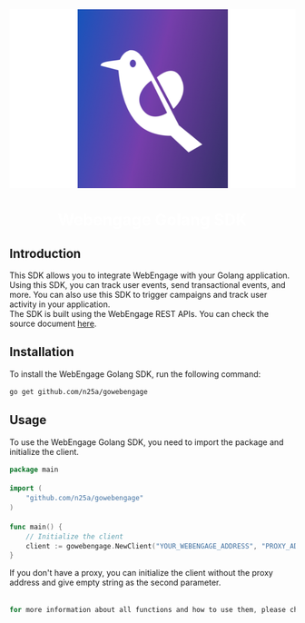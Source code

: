 <div align="center">
    <img src="webengage.png" align="center" width="600" height="315"/>
    <div align="center"> 
        <h1> 
            <b>
                <span style="color:white;"> 
                    Webengage Golang SDK
                </span>
            </b>
        </h1>
    </div>
</div>


## Introduction
This SDK allows you to integrate WebEngage with your Golang application. 
Using this SDK, you can track user events, send transactional events, and more. 
You can also use this SDK to trigger campaigns and track user activity in your application.  
The SDK is built using the WebEngage REST APIs. You can check the source document [here](https://docs.webengage.com/docs).

## Installation
To install the WebEngage Golang SDK, run the following command:
```bash
go get github.com/n25a/gowebengage
```

## Usage
To use the WebEngage Golang SDK, you need to import the package and initialize the client.

```go
package main

import (
    "github.com/n25a/gowebengage"
)

func main() {
    // Initialize the client
    client := gowebengage.NewClient("YOUR_WEBENGAGE_ADDRESS", "PROXY_ADDRESS", "USER_AGENT")
}
```
If you don't have a proxy, you can initialize the client without the proxy address and give empty string as the second parameter.

```go

for more information about all functions and how to use them, please check `Webengage` interface in `client.go` file.  